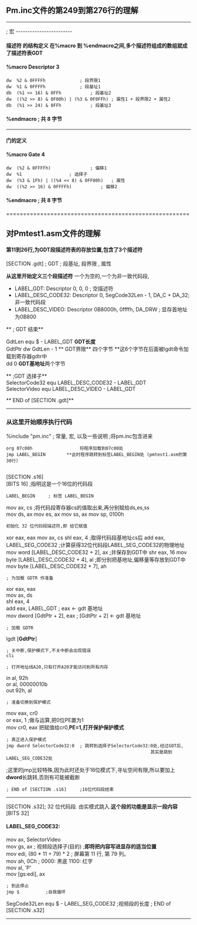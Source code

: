 ## Pm.inc文件的第249到第276行的理解
-------------------------------------------------
; 宏 ------------------------  
#### 描述符 的结构定义 在%macro 到 %endmacro之间,多个描述符组成的数组就成了描述符表GDT
#### %macro Descriptor 3   
	dw	%2 & 0FFFFh				; 段界限1   
	dw	%1 & 0FFFFh				; 段基址1   
	db	(%1 >> 16) & 0FFh			; 段基址2   
	dw	((%2 >> 8) & 0F00h) | (%3 & 0F0FFh)	; 属性1 + 段界限2 + 属性2   
	db	(%1 >> 24) & 0FFh			; 段基址3   
#### %endmacro ; 共 8 字节   
--------------------------------------------
#### 门的定义 

#### %macro Gate 4
	dw	(%2 & 0FFFFh)				; 偏移1
	dw	%1					; 选择子
	dw	(%3 & 1Fh) | ((%4 << 8) & 0FF00h)	; 属性
	dw	((%2 >> 16) & 0FFFFh)			; 偏移2
#### %endmacro ; 共 8 字节


======================================================
## 对Pmtest1.asm文件的理解

#### 第11到26行,为GDT段描述符表的存放位置,包含了3个描述符

[SECTION .gdt]
; GDT
;                              段基址,       段界限     , 属性     

**从这里开始定义三个段描述符**   一个为空的,一个为非一致代码段,   

+ LABEL_GDT:	   Descriptor       0,                0, 0           ; 空描述符   
+ LABEL_DESC_CODE32: Descriptor       0, SegCode32Len - 1, DA_C + DA_32; 非一致代码段   
+ LABEL_DESC_VIDEO:  Descriptor 0B8000h,           0ffffh, DA_DRW	     ; 显存首地址为0B800
 
** ; GDT 结束**

GdtLen		equ	$ - LABEL_GDT   **GDT长度**   
GdtPtr		dw	GdtLen - 1	       ** GDT界限**   四个字节   **这6个字节在后面被lgdt命令加载到寄存器gdtr中   
	           	dd	0		                    **GDT基地址**两个字节   

** ;GDT 选择子**   
SelectorCode32		equ	LABEL_DESC_CODE32	- LABEL_GDT   
SelectorVideo		equ	LABEL_DESC_VIDEO	- LABEL_GDT   


** END of [SECTION .gdt]**

-----------------------------------------

### 从这里开始顺序执行代码   
%include	"pm.inc"	; 常量, 宏, 以及一些说明 ;将pm.inc包含进来
```
org	07c00h                  将程序加载到07c00处
jmp	LABEL_BEGIN        **此时程序跳转到标签LABEL_BEGIN处 (pmtest1.asm的第30行)
	
```
[SECTION .s16]     
[BITS	16]           ;指明这是一个16位的代码段      

    LABEL_BEGIN     ; 标签 LABEL_BEGIN
mov	ax, cs            ;将代码段寄存器cs的值取出来,再分别赋给ds,es,ss   
mov	ds, ax
mov	es, ax 
mov	ss, ax
mov	sp, 0100h

    初始化 32 位代码段描述符,即 给它赋值
xor	eax, eax
mov	ax, cs
shl	eax, 4                                           ;取得代码段基地址cs后
add	eax, LABEL_SEG_CODE32          ;计算获得32位代码段LABEL_SEG_CODE32的物理地址
mov	word [LABEL_DESC_CODE32 + 2], ax       ;并保存到GDT中
shr	eax, 16
mov	byte [LABEL_DESC_CODE32 + 4], al           ;即分别把基地址,偏移量等存放到GDT中
mov	byte [LABEL_DESC_CODE32 + 7], ah

	; 为加载 GDTR 作准备
xor	eax, eax    
mov	ax, ds   
shl	eax, 4   
add	eax, LABEL_GDT		; eax <- gdt 基地址   
mov	dword [GdtPtr + 2], eax	 ; [GdtPtr + 2] <- gdt 基地址

	; 加载 GDTR
lgdt	[**GdtPtr**]

	; 关中断,保护模式下,不关中断会出现错误
	cli

	; 打开地址线A20,只有打开A20才能访问到所有内存
in	al, 92h   
or	al, 00000010b   
out	92h, al   

	; 准备切换到保护模式
mov	eax, cr0    
or	eax, 1    ;做与运算,把0位PE置为1   
mov	cr0, eax      把赋值给cr0,**PE=1,打开保护保护模式**   

	; 真正进入保护模式
	jmp	dword SelectorCode32:0	; 跳转到选择子SelectorCode32:0处,经过GDT后,
	                                                       其实是跳到LABEL_SEG_CODE32处
;这里的jmp比较特殊,因为此时还处于16位模式下,寻址空间有限,所以要加上**dword**长跳转,否则有可能被截断

    ; END of [SECTION .s16]     ;16位代码段结束

--------------------------------
[SECTION .s32]; 32 位代码段. 由实模式跳入.**这个段的功能是显示一段内容**   
[BITS	32]
#### LABEL_SEG_CODE32:

mov	ax, SelectorVideo   
mov	gs, ax			; 视频段选择子(目的)   ;**即将把内容写进显存的适当位置**    
mov	edi, (80 * 11 + 79) * 2	; 屏幕第 11 行, 第 79 列。   
mov	ah, 0Ch			; 0000: 黑底    1100: 红字   
mov	al, 'P'   
mov	[gs:edi], ax   

	; 到此停止
	jmp	$          ;自我循环
	
SegCode32Len	equ	$ - LABEL_SEG_CODE32           ;视频段的长度
; END of [SECTION .s32]

--------------------------------------
